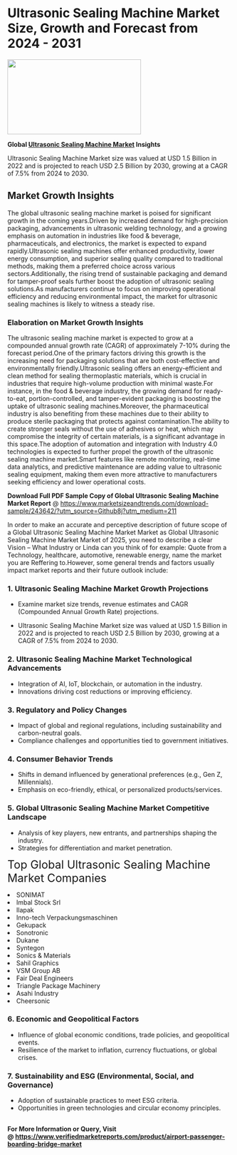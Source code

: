 <H1>Ultrasonic Sealing Machine Market Size, Growth and Forecast from 2024 - 2031</H1><img class="aligncenter size-medium wp-image-584254" src="https://thirdeyenews.in/wp-content/uploads/2024/09/Global-Market-Research-300x168.jpeg" alt="" width="300" height="168" /><p><strong>Global&nbsp;<a href="https://www.marketsizeandtrends.com/download-sample/243642/?utm_source=Github8j?utm_medium=211">Ultrasonic Sealing Machine Market</a> Insights</strong></p><p>Ultrasonic Sealing Machine Market size was valued at USD 1.5 Billion in 2022 and is projected to reach USD 2.5 Billion by 2030, growing at a CAGR of 7.5% from 2024 to 2030.</p><p><h2>Market Growth Insights</h2> The global ultrasonic sealing machine market is poised for significant growth in the coming years.Driven by increased demand for high-precision packaging, advancements in ultrasonic welding technology, and a growing emphasis on automation in industries like food & beverage, pharmaceuticals, and electronics, the market is expected to expand rapidly.Ultrasonic sealing machines offer enhanced productivity, lower energy consumption, and superior sealing quality compared to traditional methods, making them a preferred choice across various sectors.Additionally, the rising trend of sustainable packaging and demand for tamper-proof seals further boost the adoption of ultrasonic sealing solutions.As manufacturers continue to focus on improving operational efficiency and reducing environmental impact, the market for ultrasonic sealing machines is likely to witness a steady rise.<h3>Elaboration on Market Growth Insights</h3> The ultrasonic sealing machine market is expected to grow at a compounded annual growth rate (CAGR) of approximately 7-10% during the forecast period.One of the primary factors driving this growth is the increasing need for packaging solutions that are both cost-effective and environmentally friendly.Ultrasonic sealing offers an energy-efficient and clean method for sealing thermoplastic materials, which is crucial in industries that require high-volume production with minimal waste.For instance, in the food & beverage industry, the growing demand for ready-to-eat, portion-controlled, and tamper-evident packaging is boosting the uptake of ultrasonic sealing machines.Moreover, the pharmaceutical industry is also benefiting from these machines due to their ability to produce sterile packaging that protects against contamination.The ability to create stronger seals without the use of adhesives or heat, which may compromise the integrity of certain materials, is a significant advantage in this space.The adoption of automation and integration with Industry 4.0 technologies is expected to further propel the growth of the ultrasonic sealing machine market.Smart features like remote monitoring, real-time data analytics, and predictive maintenance are adding value to ultrasonic sealing equipment, making them even more attractive to manufacturers seeking efficiency and lower operational costs.<p><span class=""><strong>Download Full PDF Sample Copy of Global Ultrasonic Sealing Machine Market Report</strong> @ <a href="https://www.marketsizeandtrends.com/download-sample/243642/?utm_source=Github8j?utm_medium=211" target="_blank">https://www.marketsizeandtrends.com/download-sample/243642/?utm_source=Github8j?utm_medium=211</a></span></p><p>In order to make an accurate and perceptive description of future scope of a Global&nbsp;Ultrasonic Sealing Machine Market Market as Global&nbsp;Ultrasonic Sealing Machine Market Market of 2025, you need to describe a clear Vision &ndash; What Industry or Linda can you think of for example: Quote from a Technology, healthcare, automotive, renewable energy, name the market you are Reffering to.However, some general trends and factors usually impact market reports and their future outlook include:</p><h3>1.&nbsp;<strong>Ultrasonic Sealing Machine Market Growth Projections</strong></h3><ul><li>Examine market size trends, revenue estimates and CAGR (Compounded Annual Growth Rate) projections.</li><li><p>Ultrasonic Sealing Machine Market size was valued at USD 1.5 Billion in 2022 and is projected to reach USD 2.5 Billion by 2030, growing at a CAGR of 7.5% from 2024 to 2030.</p></li></ul><h3>2.&nbsp;<strong>Ultrasonic Sealing Machine Market Technological Advancements</strong></h3><ul><li>Integration of AI, IoT, blockchain, or automation in the industry.</li><li>Innovations driving cost reductions or improving efficiency.</li></ul><h3>3.&nbsp;<strong>Regulatory and Policy Changes</strong></h3><ul><li>Impact of global and regional regulations, including sustainability and carbon-neutral goals.</li><li>Compliance challenges and opportunities tied to government initiatives.</li></ul><h3>4.&nbsp;<strong>Consumer Behavior Trends</strong></h3><ul><li>Shifts in demand influenced by generational preferences (e.g., Gen Z, Millennials).</li><li>Emphasis on eco-friendly, ethical, or personalized products/services.</li></ul><h3>5.&nbsp;<strong>Global Ultrasonic Sealing Machine Market Competitive Landscape</strong></h3><ul><li>Analysis of key players, new entrants, and partnerships shaping the industry.</li><li>Strategies for differentiation and market penetration.</li></ul><p data-pm-slice="1 1 []"><span style="color: inherit; font-family: inherit; font-size: 25px;">Top Global Ultrasonic Sealing Machine Market Companies</span></p><div class="" data-test-id=""><p><li>SONIMAT</li><li> Imbal Stock Srl</li><li> Ilapak</li><li> Inno-tech Verpackungsmaschinen</li><li> Gekupack</li><li> Sonotronic</li><li> Dukane</li><li> Syntegon</li><li> Sonics & Materials</li><li> Sahil Graphics</li><li> VSM Group AB</li><li> Fair Deal Engineers</li><li> Triangle Package Machinery</li><li> Asahi Industry</li><li> Cheersonic</li></p></div><h3>6.&nbsp;<strong>Economic and Geopolitical Factors</strong></h3><ul><li>Influence of global economic conditions, trade policies, and geopolitical events.</li><li>Resilience of the market to inflation, currency fluctuations, or global crises.</li></ul><h3>7.&nbsp;<strong>Sustainability and ESG (Environmental, Social, and Governance)</strong></h3><ul><li>Adoption of sustainable practices to meet ESG criteria.</li><li>Opportunities in green technologies and circular economy principles.</li></ul><h2><strong style="font-size: 14px;">For More Information or Query, Visit @&nbsp;</strong><a style="background-color: #ffffff; font-size: 14px;" href="https://www.marketsizeandtrends.com/report/ultrasonic-sealing-machine-market/" target="_blank">https://www.verifiedmarketreports.com/product/airport-passenger-boarding-bridge-market</a></h2>